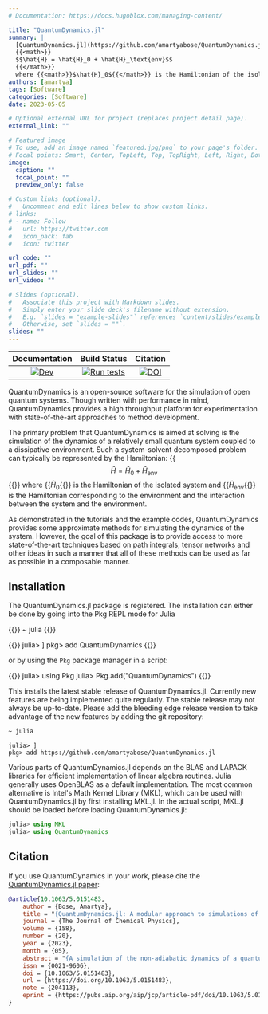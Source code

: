 ```yaml
---
# Documentation: https://docs.hugoblox.com/managing-content/

title: "QuantumDynamics.jl"
summary: |
  [QuantumDynamics.jl](https://github.com/amartyabose/QuantumDynamics.jl) is an open-source software for the simulation of open quantum systems. Though written with performance in mind, QuantumDynamics provides a high throughput platform for experimentation with state-of-the-art approaches to method development. The primary problem that QuantumDynamics is aimed at solving is the simulation of the dynamics of a relatively small quantum system coupled to a dissipative environment. Such a system-solvent decomposed problem can typically be represented by the Hamiltonian:
  {{<math>}}
  $$\hat{H} = \hat{H}_0 + \hat{H}_\text{env}$$
  {{</math>}}
  where {{<math>}}$\hat{H}_0${{</math>}} is the Hamiltonian of the isolated system and {{<math>}}$\hat{H}_\text{env}${{</math>}} is the Hamiltonian corresponding to the environment and the interaction between the system and the environment.
authors: [amartya]
tags: [Software]
categories: [Software]
date: 2023-05-05

# Optional external URL for project (replaces project detail page).
external_link: ""

# Featured image
# To use, add an image named `featured.jpg/png` to your page's folder.
# Focal points: Smart, Center, TopLeft, Top, TopRight, Left, Right, BottomLeft, Bottom, BottomRight.
image:
  caption: ""
  focal_point: ""
  preview_only: false

# Custom links (optional).
#   Uncomment and edit lines below to show custom links.
# links:
# - name: Follow
#   url: https://twitter.com
#   icon_pack: fab
#   icon: twitter

url_code: ""
url_pdf: ""
url_slides: ""
url_video: ""

# Slides (optional).
#   Associate this project with Markdown slides.
#   Simply enter your slide deck's filename without extension.
#   E.g. `slides = "example-slides"` references `content/slides/example-slides.md`.
#   Otherwise, set `slides = ""`.
slides: ""
---
```


| **Documentation** | **Build Status** | **Citation** |
|:-----------------:|:---------:|:-------------:|
|[![Dev](https://img.shields.io/badge/docs-dev-blue.svg)](https://amartyabose.github.io/QuantumDynamics.jl/dev/)|[![Run tests](https://github.com/amartyabose/QuantumDynamics.jl/actions/workflows/test.yml/badge.svg?branch=main)](https://github.com/amartyabose/QuantumDynamics.jl/actions/workflows/test.yml)|[![DOI](https://img.shields.io/badge/DOI-10.1063/5.0151483-blue.svg)](https://doi.org/10.1063/5.0151483)|

QuantumDynamics is an open-source software for the simulation of open quantum systems. Though written with performance in mind, QuantumDynamics provides a high throughput platform for experimentation with state-of-the-art approaches to method development.

The primary problem that QuantumDynamics is aimed at solving is the simulation of the dynamics of a relatively small quantum system coupled to a dissipative environment. Such a system-solvent decomposed problem can typically be represented by the Hamiltonian:
{{<math>}}
$$\hat{H} = \hat{H}_0 + \hat{H}_\text{env}$$
{{</math>}}
where {{<math>}}$\hat{H}_0${{</math>}} is the Hamiltonian of the isolated system and {{<math>}}$\hat{H}_\text{env}${{</math>}} is the Hamiltonian corresponding to the environment and the interaction between the system and the environment.

As demonstrated in the tutorials and the example codes, QuantumDynamics provides some approximate methods for simulating the dynamics of the system. However, the goal of this package is to provide access to more state-of-the-art techniques based on path integrals, tensor networks and other ideas in such a manner that all of these methods can be used as far as possible in a composable manner.

## Installation
The QuantumDynamics.jl package is registered. The installation can either be done by going into the Pkg REPL mode for Julia

{{<highlight bash>}}
~ julia
{{</highlight>}}

{{<highlight julia>}}
julia> ]
pkg> add QuantumDynamics
{{</highlight>}}

or by using the `Pkg` package manager in a script:

{{<highlight julia>}}
julia> using Pkg
julia> Pkg.add("QuantumDynamics")
{{</highlight>}}

This installs the latest stable release of QuantumDynamics.jl. Currently new features are being implemented quite regularly. The stable release may not always be up-to-date. Please add the bleeding edge release version to take advantage of the new features by adding the git repository:
```bash
~ julia
```

```
julia> ]
pkg> add https://github.com/amartyabose/QuantumDynamics.jl
```

Various parts of QuantumDynamics.jl depends on the BLAS and LAPACK libraries for efficient implementation of linear algebra routines. Julia generally uses OpenBLAS as a default implementation. The most common alternative is Intel's Math Kernel Library (MKL), which can be used with QuantumDynamics.jl by first installing MKL.jl. In the actual script, MKL.jl should be loaded before loading QuantumDynamics.jl:
```julia
julia> using MKL
julia> using QuantumDynamics
```

## Citation
If you use QuantumDynamics in your work, please cite the [QuantumDynamics.jl paper](https://pubs.aip.org/aip/jcp/article/158/20/204113/2892511/QuantumDynamics-jl-A-modular-approach-to):
```bibtex
@article{10.1063/5.0151483,
    author = {Bose, Amartya},
    title = "{QuantumDynamics.jl: A modular approach to simulations of dynamics of open quantum systems}",
    journal = {The Journal of Chemical Physics},
    volume = {158},
    number = {20},
    year = {2023},
    month = {05},
    abstract = "{A simulation of the non-adiabatic dynamics of a quantum system coupled to dissipative environments poses significant challenges. New sophisticated methods are regularly being developed with an eye toward moving to larger systems and more complicated descriptions of solvents. Many of these methods, however, are quite difficult to implement and debug. Furthermore, trying to make the individual algorithms work together through a modular application programming interface can be quite difficult as well. We present a new, open-source software framework, QuantumDynamics.jl, designed to address these challenges. It provides implementations of a variety of perturbative and non-perturbative methods for simulating the dynamics of these systems. Most prominently, QuantumDynamics.jl supports hierarchical equations of motion and methods based on path integrals. An effort has been made to ensure maximum compatibility of the interface between the various methods. Additionally, QuantumDynamics.jl, being built on a high-level programming language, brings a host of modern features to explorations of systems, such as the usage of Jupyter notebooks and high level plotting, the possibility of leveraging high-performance machine learning libraries for further development. Thus, while the built-in methods can be used as end-points in themselves, the package provides an integrated platform for experimentation, exploration, and method development.}",
    issn = {0021-9606},
    doi = {10.1063/5.0151483},
    url = {https://doi.org/10.1063/5.0151483},
    note = {204113},
    eprint = {https://pubs.aip.org/aip/jcp/article-pdf/doi/10.1063/5.0151483/17794821/204113\_1\_5.0151483.pdf},
}
```
